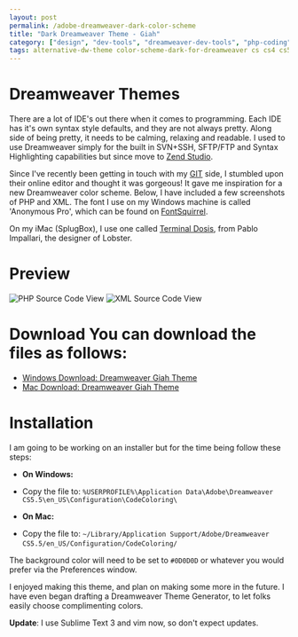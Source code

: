 ```yaml
---
layout: post
permalink: /adobe-dreamweaver-dark-color-scheme
title: "Dark Dreamweaver Theme - Giah"
category: ["design", "dev-tools", "dreamweaver-dev-tools", "php-coding"]
tags: alternative-dw-theme color-scheme-dark-for-dreamweaver cs cs4 cs5 cs5-5 dark-dreamweaver-color-scheme dark-dreamweaver-color-theme dark-dreamweaver-syntax-coloring dark-dreamweaver-theme dark-dw-theme dreamweaver-color-scheme dreamweaver-color-shemas dreamweaver-cs5-dark-theme dreamweaver-cs5-5-dark-color dreamweaver-cs5-5-dark-color-theme dreamweaver-dark dreamweaver-dark-syntax dreamweaver-dark-theme dreamweaver-schmes dreamweaver-syntax-coloring dreamweaver-theme dreamweaver-theming dreaweaver theme-dark theme-dw-dark
---
```

# Dreamweaver Themes

There are a lot of IDE's out there when it comes to programming. Each IDE has it's own syntax style defaults, and they are not always pretty. Along side of being pretty, it needs to be calming, relaxing and readable. I used to use Dreamweaver simply for the built in SVN+SSH, SFTP/FTP and Syntax Highlighting capabilities but since move to [Zend Studio](http://bit.ly/XZodD6).

Since I've recently been getting in touch with my [GIT](http://github.com/mikemackintosh) side, I stumbled upon their online editor and thought it was gorgeous! It gave me inspiration for a new Dreamweaver color scheme. Below, I have included a few screenshots of PHP and XML. The font I use on my Windows machine is called 'Anonymous Pro', which can be found on [FontSquirrel](http://www.fontsquirrel.com/fonts/Anonymous-Pro).

On my iMac (SplugBox), I use one called [Terminal Dosis](http://www.impallari.com/terminaldosis), from Pablo Impallari, the designer of Lobster.

# Preview

![PHP Source Code View](http://www.highonphp.com/downloads/dark_dreamweaver_color_scheme_php.png) 
![XML Source Code View](http://www.highonphp.com/downloads/dark_dreamweaver_color_scheme_xml.png)

# Download You can download the files as follows:

- [Windows Download: Dreamweaver Giah Theme](http://www.highonphp.com/v3?wp_ct=1)
- [Mac Download: Dreamweaver Giah Theme](http://www.highonphp.com/v3?wp_ct=2)

# Installation

I am going to be working on an installer but for the time being follow these steps:

  - **On Windows:**
  - Copy the file to: `%USERPROFILE%\Application Data\Adobe\Dreamweaver CS5.5\en_US\Configuration\CodeColoring\`

  - **On Mac:**
  - Copy the file to: `~/Library/Application Support/Adobe/Dreamweaver CS5.5/en_US/Configuration/CodeColoring/` &nbsp;

The background color will need to be set to `#0D0D0D` or whatever you would prefer via the Preferences window.

I enjoyed making this theme, and plan on making some more in the future. I have even began drafting a Dreamweaver Theme Generator, to let folks easily choose complimenting colors.

**Update**: I use Sublime Text 3 and vim now, so don't expect updates.

